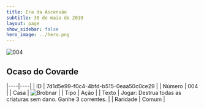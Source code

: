 ```yaml
---
title: Era da Ascensão
subtitle: 30 de maio de 2019
layout: page
show_sidebar: false
hero_image: ../hero.png
---
```


![004](https://cdn.keyforgegame.com/media/card_front/pt/435_004_CJWCMWC9XG73_pt.png)

## Ocaso do Covarde

|----|----|
| ID | 7d1d5e99-f0c4-4bfd-b515-0eaa50c0ce29 |
| Número | 004 |
| Casa | ![Brobnar](https://archonarcana.com/images/thumb/e/e0/Brobnar.png/22px-Brobnar.png "Brobnar") |
| Tipo | Ação |
| Texto | Jogar: Destrua todas as criaturas  sem dano. Ganhe 3 correntes. |
| Raridade | Comum |
